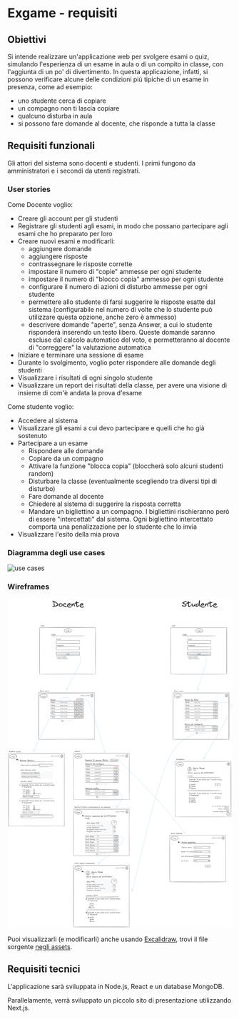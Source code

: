 # Exgame - requisiti

## Obiettivi

Si intende realizzare un'applicazione web per svolgere esami o quiz, simulando l'esperienza di un esame in aula o di un compito in classe, con l'aggiunta di un po' di divertimento. In questa applicazione, infatti, si possono verificare alcune delle condizioni più tipiche di un esame in presenza, come ad esempio:

- uno studente cerca di copiare
- un compagno non ti lascia copiare
- qualcuno disturba in aula
- si possono fare domande al docente, che risponde a tutta la classe

## Requisiti funzionali

Gli attori del sistema sono docenti e studenti. I primi fungono da amministratori e i secondi da utenti registrati.

### User stories

Come Docente voglio:

- Creare gli account per gli studenti
- Registrare gli studenti agli esami, in modo che possano partecipare agli esami che ho preparato per loro
- Creare nuovi esami e modificarli:
  - aggiungere domande
  - aggiungere risposte
  - contrassegnare le risposte corrette
  - impostare il numero di "copie" ammesse per ogni studente
  - impostare il numero di "blocco copia" ammesso per ogni studente
  - configurare il numero di azioni di disturbo ammesse per ogni studente
  - permettere allo studente di farsi suggerire le risposte esatte dal sistema (configurabile nel numero di volte che lo studente può utilizzare questa opzione, anche zero è ammesso)
  - descrivere domande "aperte", senza Answer, a cui lo studente risponderà inserendo un testo libero. Queste domande saranno escluse dal calcolo automatico del voto, e permetteranno al docente di "correggere" la valutazione automatica
- Iniziare e terminare una sessione di esame
- Durante lo svolgimento, voglio poter rispondere alle domande degli studenti
- Visualizzare i risultati di ogni singolo studente
- Visualizzare un report dei risultati della classe, per avere una visione di insieme di com'è andata la prova d'esame

Come studente voglio:

- Accedere al sistema
- Visualizzare gli esami a cui devo partecipare e quelli che ho già sostenuto
- Partecipare a un esame
  - Rispondere alle domande
  - Copiare da un compagno
  - Attivare la funzione "blocca copia" (bloccherà solo alcuni studenti random)
  - Disturbare la classe (eventualmente scegliendo tra diversi tipi di disturbo)
  - Fare domande al docente
  - Chiedere al sistema di suggerire la risposta corretta
  - Mandare un bigliettino a un compagno. I bigliettini rischieranno però di essere "intercettati" dal sistema. Ogni bigliettino intercettato comporta una penalizzazione per lo studente che lo invia
- Visualizzare l'esito della mia prova

### Diagramma degli use cases

![use cases](./assets/exgame%20-%20use%20cases.png)

### Wireframes

![](./assets/wireframes.png)

Puoi visualizzarli (e modificarli) anche usando [Excalidraw](https://excalidraw.com/), trovi il file sorgente [negli assets](./assets/wireframes.excalidraw).

## Requisiti tecnici

L'applicazione sarà sviluppata in Node.js, React e un database MongoDB.

Parallelamente, verrà sviluppato un piccolo sito di presentazione utilizzando Next.js.
